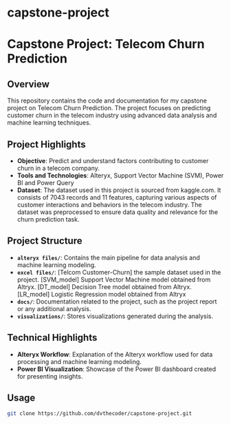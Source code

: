 # capstone-project
# Capstone Project: Telecom Churn Prediction

## Overview
This repository contains the code and documentation for my capstone project on Telecom Churn Prediction. The project focuses on predicting customer churn in the telecom industry using advanced data analysis and machine learning techniques.

## Project Highlights
- **Objective**: Predict and understand factors contributing to customer churn in a telecom company.
- **Tools and Technologies**: Alteryx, Support Vector Machine (SVM), Power BI and Power Query
- **Dataset**: The dataset used in this project is sourced from kaggle.com. It consists of 7043 records and 11 features, capturing various aspects of customer interactions and behaviors in the telecom industry. The dataset was preprocessed to ensure data quality and relevance for the churn prediction task.
  
## Project Structure
- **`alteryx files/`**: Contains the main pipeline for data analysis and machine learning modeling.
- **`excel files/`**: [Telcom Customer-Churn] the sample dataset used in the project. [SVM_model] Support Vector Machine model obtained from Altryx. [DT_model] Decision Tree model obtained from Altryx. [LR_model] Logistic Regression model obtained from Altryx
- **`docs/`**: Documentation related to the project, such as the project report or any additional analysis.
- **`visualizations/`**: Stores visualizations generated during the analysis.

## Technical Highlights
- **Alteryx Workflow**: Explanation of the Alteryx workflow used for data processing and machine learning modeling.
- **Power BI Visualization**: Showcase of the Power BI dashboard created for presenting insights.

## Usage
   ```bash
   git clone https://github.com/dvthecoder/capstone-project.git

